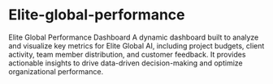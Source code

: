 # Elite-global-performance
Elite Global Performance Dashboard A dynamic dashboard built to analyze and visualize key metrics for Elite Global AI, including project budgets, client activity, team member distribution, and customer feedback. It provides actionable insights to drive data-driven decision-making and optimize organizational performance.
